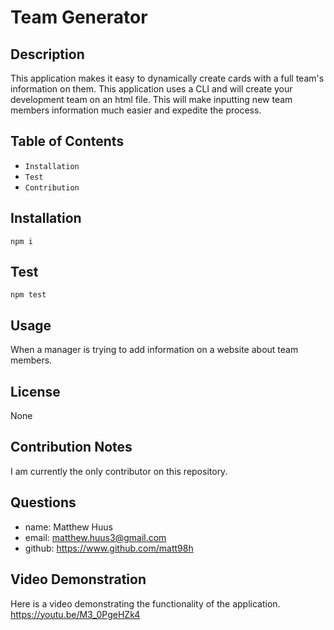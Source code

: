 # Team Generator


## Description
This application makes it easy to dynamically create cards with a full team's information on them. This application uses a CLI and will create your development team on an html file. This will make inputting new team members information much easier and expedite the process. 
  

## Table of Contents
  *   `Installation`
  *   `Test`
  *   `Contribution`
  
## Installation
```
npm i 
```

## Test
```
npm test
```

## Usage
When a manager is trying to add information on a website about team members.


## License 
None

## Contribution Notes
I am currently the only contributor on this repository. 

## Questions
  *   name: Matthew Huus
  *   email: matthew.huus3@gmail.com
  *   github: https://www.github.com/matt98h

## Video Demonstration
Here is a video demonstrating the functionality of the application.   https://youtu.be/M3_0PgeHZk4

